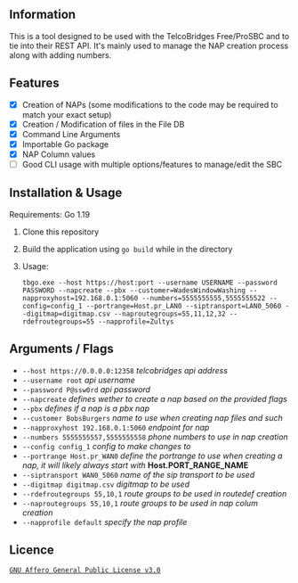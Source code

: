 ## Information

This is a tool designed to be used with the TelcoBridges Free/ProSBC and to tie into their REST API. It's mainly used to manage the NAP creation process along with adding numbers.

## Features

* [X]  Creation of NAPs (some modifications to the code may be required to match your exact setup)
* [X]  Creation / Modification of files in the File DB
* [X]  Command Line Arguments
* [X]  Importable Go package
* [X]  NAP Column values
* [ ]  Good CLI usage with multiple options/features to manage/edit the SBC

## Installation & Usage

Requirements: Go 1.19

1. Clone this repository
2. Build the application using `go build` while in the directory
3. Usage:

   ```
   tbgo.exe --host https://host:port --username USERNAME --password PASSWORD --napcreate --pbx --customer=WadesWindowWashing --napproxyhost=192.168.0.1:5060 --numbers=5555555555,5555555522 --config=config_1 --portrange=Host.pr_LAN0 --siptransport=LAN0_5060 --digitmap=digitmap.csv --naproutegroups=55,11,12,32 --rdefroutegroups=55 --napprofile=Zultys
   ```

## Arguments / Flags

* `--host https://0.0.0.0:12358` *telcobridges api address*
* `--username root` *api username*
* `--password P@ssw0rd` *api password*
* `--napcreate` *defines wether to create a nap based on the provided flags*
* `--pbx` *defines if a nap is a pbx nap*
* `--customer BobsBurgers` *name to use when creating nap files and such*
* `--napproxyhost 192.168.0.1:5060` *endpoint for nap*
* `--numbers 5555555557,5555555558` *phone numbers to use in nap creation*
* `--config config_1` *config to make changes to*
* `--portrange Host.pr_WAN0` *define the portrange to use when creating a nap, it will likely always start with* **Host.PORT_RANGE_NAME**
* `--siptransport WAN0_5060` *name of the sip transport to be used*
* `--digitmap digitmap.csv` *digitmap to be used*
* `--rdefroutegroups 55,10,1` *route groups to be used in routedef creation*
* `--naproutegroups 55,10,1` *route groups to be used in nap colum creation*
* `--napprofile default` *specify the nap profile*

## Licence

[`GNU Affero General Public License v3.0`](https://github.com/sagostin/netwatcher-agent/blob/master/LICENSE.md)
